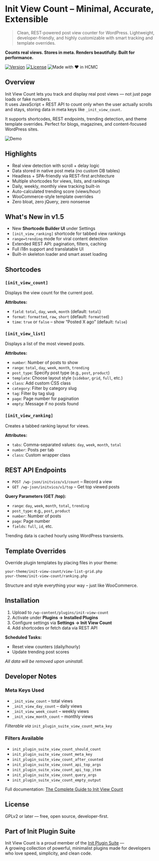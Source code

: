 # Init View Count – Minimal, Accurate, Extensible

> Clean, REST-powered post view counter for WordPress. Lightweight, developer-friendly, and highly customizable with smart tracking and template overrides.

**Counts real views. Stores in meta. Renders beautifully. Built for performance.**

[![Version](https://img.shields.io/badge/stable-v1.5-blue.svg)](https://wordpress.org/plugins/init-view-count/)
[![License](https://img.shields.io/badge/license-GPLv2-blue.svg)](https://www.gnu.org/licenses/gpl-2.0.html)
![Made with ❤️ in HCMC](https://img.shields.io/badge/Made%20with-%E2%9D%A4%EF%B8%8F%20in%20HCMC-blue)

## Overview

Init View Count lets you track and display real post views — not just page loads or fake numbers.  
It uses JavaScript + REST API to count only when the user actually scrolls and stays, storing data in meta keys like `_init_view_count`.

It supports shortcodes, REST endpoints, trending detection, and theme template overrides. Perfect for blogs, magazines, and content-focused WordPress sites.

![Demo](https://inithtml.com/wp-content/uploads/2025/06/Init-View-Count-Ranking-Demo.gif)

## Highlights

- Real view detection with scroll + delay logic
- Data stored in native post meta (no custom DB tables)
- Headless + SPA-friendly via REST-first architecture
- Multiple shortcodes for views, lists, and rankings
- Daily, weekly, monthly view tracking built-in
- Auto-calculated trending score (views/hour)
- WooCommerce-style template overrides
- Zero bloat, zero jQuery, zero nonsense

## What's New in v1.5

- New **Shortcode Builder UI** under Settings
- `[init_view_ranking]` shortcode for tabbed view rankings
- `range=trending` mode for viral content detection
- Extended REST API: pagination, filters, caching
- Full i18n support and translatable UI
- Built-in skeleton loader and smart asset loading

## Shortcodes

### `[init_view_count]`

Displays the view count for the current post.

**Attributes:**

- `field`: `total`, `day`, `week`, `month` (default: `total`)
- `format`: `formatted`, `raw`, `short` (default: `formatted`)
- `time`: `true` or `false` – show “Posted X ago” (default: `false`)

### `[init_view_list]`

Displays a list of the most viewed posts.

**Attributes:**

- `number`: Number of posts to show
- `range`: `total`, `day`, `week`, `month`, `trending`
- `post_type`: Specify post type (e.g., `post`, `product`)
- `template`: Choose layout style (`sidebar`, `grid`, `full`, etc.)
- `class`: Add custom CSS class
- `category`: Filter by category slug
- `tag`: Filter by tag slug
- `page`: Page number for pagination
- `empty`: Message if no posts found

### `[init_view_ranking]`

Creates a tabbed ranking layout for views.

**Attributes:**

- `tabs`: Comma-separated values: `day`, `week`, `month`, `total`
- `number`: Posts per tab
- `class`: Custom wrapper class

## REST API Endpoints

- `POST /wp-json/initvico/v1/count` – Record a view  
- `GET /wp-json/initvico/v1/top` – Get top viewed posts  

**Query Parameters (GET /top):**

- `range`: `day`, `week`, `month`, `total`, `trending`
- `post_type`: e.g., `post`, `product`
- `number`: Number of posts
- `page`: Page number
- `fields`: `full`, `id`, etc.

Trending data is cached hourly using WordPress transients.

## Template Overrides

Override plugin templates by placing files in your theme:

```bash
your-theme/init-view-count/view-list-grid.php
your-theme/init-view-count/ranking.php
```

Structure and style everything your way – just like WooCommerce.

## Installation

1. Upload to `/wp-content/plugins/init-view-count`
2. Activate under **Plugins → Installed Plugins**
3. Configure settings via **Settings → Init View Count**
4. Add shortcodes or fetch data via REST API

**Scheduled Tasks:**

- Reset view counters (daily/hourly)
- Update trending post scores

*All data will be removed upon uninstall.*

## Developer Notes

### Meta Keys Used

- `_init_view_count` – total views
- `_init_view_day_count` – daily views
- `_init_view_week_count` – weekly views
- `_init_view_month_count` – monthly views

*Filterable via* `init_plugin_suite_view_count_meta_key`

### Filters Available

- `init_plugin_suite_view_count_should_count`
- `init_plugin_suite_view_count_meta_key`
- `init_plugin_suite_view_count_after_counted`
- `init_plugin_suite_view_count_api_top_args`
- `init_plugin_suite_view_count_api_top_item`
- `init_plugin_suite_view_count_query_args`
- `init_plugin_suite_view_count_empty_output`

Full documentation: [The Complete Guide to Init View Count](https://en.inithtml.com/series/the-complete-guide-to-init-view-count/)

## License

GPLv2 or later — free, open source, developer-first.

## Part of Init Plugin Suite

Init View Count is a proud member of the [Init Plugin Suite](https://en.inithtml.com/init-plugin-suite-minimalist-powerful-and-free-wordpress-plugins/) —  
A growing collection of powerful, minimalist plugins made for developers who love speed, simplicity, and clean code.
